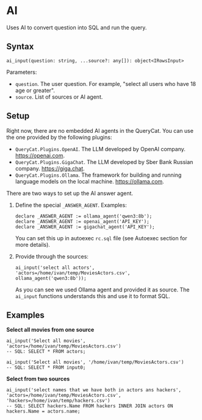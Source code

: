 # AI

Uses AI to convert question into SQL and run the query.

## Syntax

```
ai_input(question: string, ...source?: any[]): object<IRowsInput>
```

Parameters:

- `question`. The user question. For example, "select all users who have 18 age or greater".
- `source`. List of sources or AI agent.

## Setup

Right now, there are no embedded AI agents in the QueryCat. You can use the one provided by the following plugins:

- `QueryCat.Plugins.OpenAI`. The LLM developed by OpenAI company. https://openai.com.
- `QueryCat.Plugins.GigaChat`. The LLM developed by Sber Bank Russian company. https://giga.chat.
- `QueryCat.Plugins.Ollama`. The framework for building and running language models on the local machine. https://ollama.com.

There are two ways to set up the AI answer agent.

1. Define the special `_ANSWER_AGENT`. Examples:

    ```
    declare _ANSWER_AGENT := ollama_agent('qwen3:8b');
    declare _ANSWER_AGENT := openai_agent('API_KEY');
    declare _ANSWER_AGENT := gigachat_agent('API_KEY');
    ```

    You can set this up in autoexec `rc.sql` file (see Autoexec section for more details).

2. Provide through the sources:

    ```
    ai_input('select all actors', 'actors=/home/ivan/temp/MoviesActors.csv', ollama_agent('qwen3:8b'));
    ```

    As you can see we used Ollama agent and provided it as source. The `ai_input` functions understands this and use it to format SQL.

## Examples

**Select all movies from one source**

```
ai_input('Select all movies', 'actors=/home/ivan/temp/MoviesActors.csv')
-- SQL: SELECT * FROM actors;
```

```
ai_input('Select all movies', '/home/ivan/temp/MoviesActors.csv')
-- SQL: SELECT * FROM input0;
```

**Select from two sources**

```
ai_input('select names that we have both in actors ans hackers', 'actors=/home/ivan/temp/MoviesActors.csv', 'hackers=/home/ivan/temp/hackers.csv')
-- SQL: SELECT hackers.Name FROM hackers INNER JOIN actors ON hackers.Name = actors.name;
```
